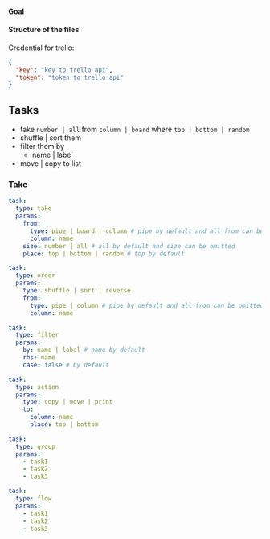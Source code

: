 #### Goal

#### Structure of the files

Credential for trello:

```json
{
  "key": "key to trello api", 
  "token": "token to trello api"
}
```

## Tasks

- take `number | all` from `column | board` where `top | bottom | random`
- shuffle | sort them
- filter them by
  - name | label
- move | copy to list

### Take

```yaml
task:
  type: take
  params:
    from:
      type: pipe | board | column # pipe by default and all from can be omitted
      column: name
    size: number | all # all by default and size can be omitted
    place: top | bottom | random # top by default

task:
  type: order
  params:
    type: shuffle | sort | reverse
    from:
      type: pipe | column # pipe by default and all from can be omitted
      column: name

task: 
  type: filter
  params:
    by: name | label # name by default
    rhs: name
    case: false # by default  

task:
  type: action
  params:
    type: copy | move | print
    to: 
      column: name
      place: top | bottom

task:
  type: group
  params:
    - task1      
    - task2      
    - task3

task:
  type: flow
  params:
    - task1      
    - task2      
    - task3       
```
